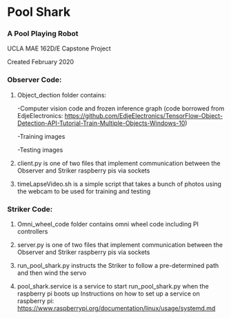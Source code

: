 # Pool Shark

### A Pool Playing Robot

UCLA MAE 162D/E Capstone Project

Created February 2020

### Observer Code:

1. Object_dection folder contains: 

	-Computer vision code and frozen inference graph 
	 (code borrowed from EdjeElectronics: https://github.com/EdjeElectronics/TensorFlow-Object-Detection-API-Tutorial-Train-Multiple-Objects-Windows-10)

	-Training images

	-Testing images

2. client.py is one of two files that implement communication between the Observer and Striker raspberry pis via sockets

3. timeLapseVideo.sh is a simple script that takes a bunch of photos using the webcam to be used for training and testing

### Striker Code:

1. Omni_wheel_code folder contains omni wheel code including PI controllers

2. server.py is one of two files that implement communication between the Observer and Striker raspberry pis via sockets

3. run_pool_shark.py instructs the Striker to follow a pre-determined path and then wind the servo

4. pool_shark.service is a service to start run_pool_shark.py when the raspberry pi boots up
   Instructions on how to set up a service on raspberry pi: https://www.raspberrypi.org/documentation/linux/usage/systemd.md
